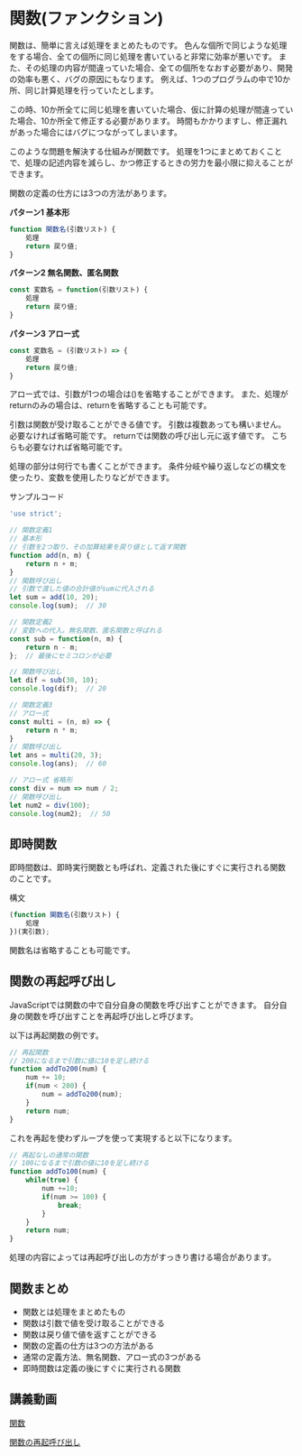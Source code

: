 # 関数(ファンクション)

関数は、簡単に言えば処理をまとめたものです。
色んな個所で同じような処理をする場合、全ての個所に同じ処理を書いていると非常に効率が悪いです。
また、その処理の内容が間違っていた場合、全ての個所をなおす必要があり、開発の効率も悪く、バグの原因にもなります。
例えば、1つのプログラムの中で10か所、同じ計算処理を行っていたとします。

この時、10か所全てに同じ処理を書いていた場合、仮に計算の処理が間違っていた場合、10か所全て修正する必要があります。
時間もかかりますし、修正漏れがあった場合にはバグにつながってしまいます。

このような問題を解決する仕組みが関数です。
処理を1つにまとめておくことで、処理の記述内容を減らし、かつ修正するときの労力を最小限に抑えることができます。

関数の定義の仕方には3つの方法があります。

**パターン1 基本形**

```js
function 関数名(引数リスト) {
    処理
    return 戻り値;
}
```

**パターン2 無名関数、匿名関数**

```js
const 変数名 = function(引数リスト) {
    処理
    return 戻り値;
}
```

**パターン3 アロー式**

```jsx
const 変数名 = (引数リスト) => {
    処理
    return 戻り値;
}
```

アロー式では、引数が1つの場合は()を省略することができます。
また、処理がreturnのみの場合は、returnを省略することも可能です。

引数は関数が受け取ることができる値です。
引数は複数あっても構いません。必要なければ省略可能です。
returnでは関数の呼び出し元に返す値です。
こちらも必要なければ省略可能です。

処理の部分は何行でも書くことができます。
条件分岐や繰り返しなどの構文を使ったり、変数を使用したりなどができます。

サンプルコード

```js
'use strict';

// 関数定義1
// 基本形
// 引数を2つ取り、その加算結果を戻り値として返す関数
function add(n, m) {
    return n + m;
}
// 関数呼び出し
// 引数で渡した値の合計値がsumに代入される
let sum = add(10, 20);
console.log(sum);  // 30

// 関数定義2
// 変数への代入。無名関数、匿名関数と呼ばれる
const sub = function(n, m) {
    return n - m;
};  // 最後にセミコロンが必要

// 関数呼び出し
let dif = sub(30, 10);
console.log(dif);  // 20

// 関数定義3
// アロー式
const multi = (n, m) => {
    return n * m;
}
// 関数呼び出し
let ans = multi(20, 3);
console.log(ans);  // 60

// アロー式 省略形
const div = num => num / 2;
// 関数呼び出し
let num2 = div(100);
console.log(num2);  // 50

```

## 即時関数

即時間数は、即時実行関数とも呼ばれ、定義された後にすぐに実行される関数のことです。

構文

```js
(function 関数名(引数リスト) {
    処理
})(実引数);
```

関数名は省略することも可能です。

## 関数の再起呼び出し

JavaScriptでは関数の中で自分自身の関数を呼び出すことができます。
自分自身の関数を呼び出すことを再起呼び出しと呼びます。

以下は再起関数の例です。

```js
// 再起関数
// 200になるまで引数に値に10を足し続ける
function addTo200(num) {
    num += 10;
    if(num < 200) {
        num = addTo200(num);
    }
    return num;
}
```

これを再起を使わずループを使って実現すると以下になります。

```js
// 再起なしの通常の関数
// 100になるまで引数の値に10を足し続ける
function addTo100(num) {
    while(true) {
        num +=10;
        if(num >= 100) {
            break;
        }
    }
    return num;
}
```

処理の内容によっては再起呼び出しの方がすっきり書ける場合があります。

## 関数まとめ

- 関数とは処理をまとめたもの
- 関数は引数で値を受け取ることができる
- 関数は戻り値で値を返すことができる
- 関数の定義の仕方は3つの方法がある
- 通常の定義方法、無名関数、アロー式の3つがある
- 即時間数は定義の後にすぐに実行される関数

## 講義動画

[関数](https://youtu.be/bMX7KTSXIS0)

[関数の再起呼び出し](https://youtu.be/BrUqO31dIug)

